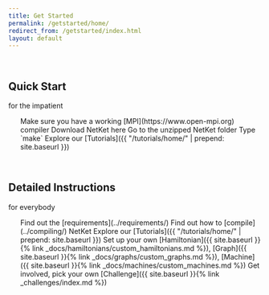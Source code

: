 ```yaml
---
title: Get Started
permalink: /getstarted/home/
redirect_from: /getstarted/index.html
layout: default
---
```

<br>
<div class="container">
  <div id="markdown-content-container">

<div class="row" >
  <div class="col-sm-6">
    <div class="jumbotron">
    <h2 class="text-center">Quick Start</h2>
    <div class="text-center">
    <p class="text-muted"> for the impatient</p>
    </div>
    </div>
  </div>
  <div class="col-sm-6">
    <ol class="list-group">
       <libullet class="list-group-item" markdown="span">Make sure you have a working [MPI](https://www.open-mpi.org) compiler </libullet>
       <libullet class="list-group-item">Download NetKet here</libullet>
       <libullet class="list-group-item">Go to the unzipped NetKet folder</libullet>
       <libullet class="list-group-item" markdown="span">Type `make`</libullet>
       <libullet class="list-group-item" markdown="span">Explore our [Tutorials]({{ "/tutorials/home/" | prepend: site.baseurl }})</libullet>
    </ol>
  </div>
</div>
<br>
<div class="row" >
  <div class="col-sm-6">
    <div class="jumbotron">
    <h2 class="text-center">Detailed Instructions</h2>
    <div class="text-center">
    <p class="text-muted"> for everybody</p>
    </div>
    </div>
  </div>
  <div class="col-sm-6">
    <ol class="list-group">
       <libullet class="list-group-item" markdown="span">Find out the [requirements](../requirements/)</libullet>
       <libullet class="list-group-item" markdown="span">Find out how to [compile](../compiling/) NetKet</libullet>
       <libullet class="list-group-item" markdown="span">Explore our [Tutorials]({{ "/tutorials/home/" | prepend: site.baseurl }})</libullet>
       <libullet class="list-group-item" markdown="span">Set up your own [Hamiltonian]({{ site.baseurl }}{% link _docs/hamiltonians/custom_hamiltonians.md %}), [Graph]({{ site.baseurl }}{% link _docs/graphs/custom_graphs.md %}),
       [Machine]({{ site.baseurl }}{% link _docs/machines/custom_machines.md %})</libullet>
       <libullet class="list-group-item" markdown="span">Get involved, pick your own [Challenge]({{ site.baseurl }}{% link _challenges/index.md %})</libullet>
    </ol>
  </div>
</div>

</div>
</div>
